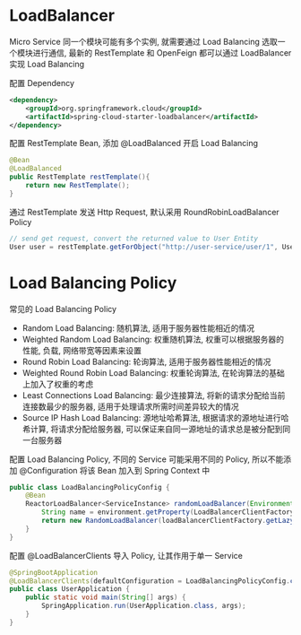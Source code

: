 # LoadBalancer

Micro Service 同一个模块可能有多个实例, 就需要通过 Load Balancing 选取一个模块进行通信, 最新的 RestTemplate 和 OpenFeign 都可以通过 LoadBalancer 实现 Load Balancing

配置 Dependency

```xml
<dependency>
    <groupId>org.springframework.cloud</groupId>
    <artifactId>spring-cloud-starter-loadbalancer</artifactId>
</dependency>
```

配置 RestTemplate Bean, 添加 @LoadBalanced 开启 Load Balancing

```java
@Bean
@LoadBalanced
public RestTemplate restTemplate(){
    return new RestTemplate();
}
```

通过 RestTemplate 发送 Http Request, 默认采用 RoundRobinLoadBalancer Policy

```java
// send get request, convert the returned value to User Entity
User user = restTemplate.getForObject("http://user-service/user/1", User.class)
```

# Load Balancing Policy

常见的 Load Balancing Policy

- Random Load Balancing: 随机算法, 适用于服务器性能相近的情况
- Weighted Random Load Balancing: 权重随机算法, 权重可以根据服务器的性能, 负载, 网络带宽等因素来设置
- Round Robin Load Balancing: 轮询算法, 适用于服务器性能相近的情况
- Weighted Round Robin Load Balancing: 权重轮询算法, 在轮询算法的基础上加入了权重的考虑
- Least Connections Load Balancing: 最少连接算法, 将新的请求分配给当前连接数最少的服务器, 适用于处理请求所需时间差异较大的情况
- Source IP Hash Load Balancing: 源地址哈希算法, 根据请求的源地址进行哈希计算, 将请求分配给服务器, 可以保证来自同一源地址的请求总是被分配到同一台服务器

配置 Load Balancing Policy, 不同的 Service 可能采用不同的 Policy, 所以不能添加 @Configuration 将该 Bean 加入到 Spring Context 中

```java
public class LoadBalancingPolicyConfig {
    @Bean
    ReactorLoadBalancer<ServiceInstance> randomLoadBalancer(Environment environment, LoadBalancerClientFactory loadBalancerClientFactory) {
        String name = environment.getProperty(LoadBalancerClientFactory.PROPERTY_NAME);
        return new RandomLoadBalancer(loadBalancerClientFactory.getLazyProvider(name, ServiceInstanceListSupplier.class), name);
    }
}
```

配置 @LoadBalancerClients 导入 Policy, 让其作用于单一 Service

```java
@SpringBootApplication
@LoadBalancerClients(defaultConfiguration = LoadBalancingPolicyConfig.class)
public class UserApplication {
    public static void main(String[] args) {
        SpringApplication.run(UserApplication.class, args);
    }
}
```